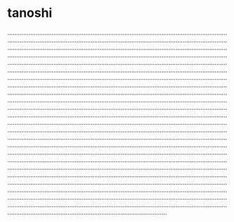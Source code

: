 # tanoshi
..........................................................................................................................................................................................................................................................................................................................................................................................................................................................................................................................................................................................................................................................................................................................................................................................................................................................................................................................................................................................................................................................................................................................................................................................................................................................................................................................................................................................................................................................................................................................................................................................................................................................................................................................................................................................................................................................................................................................................................................................................................................................................................................................................................................................................................................................................................................................................................................................................................................................................................................................................................................................................................................................................................................................................................................................................................................................................................................................................................................................................................................................................................................................................................................................